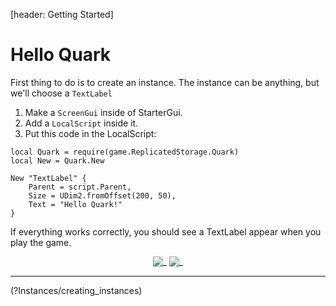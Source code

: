 [header: Getting Started]

# Hello Quark

First thing to do is to create an instance.
The instance can be anything, but we'll choose a `TextLabel`

1. Make a `ScreenGui` inside of StarterGui.
2. Add a `LocalScript` inside it.
3. Put this code in the LocalScript:

```luau
local Quark = require(game.ReplicatedStorage.Quark)
local New = Quark.New

New "TextLabel" {
	Parent = script.Parent,
	Size = UDim2.fromOffset(200, 50),
	Text = "Hello Quark!"
}
```

If everything works correctly, you should see a TextLabel appear when you play the game.

<div align="center">

![_](assets/screenshots/RobloxStudioBeta_WC40odTHXy.png)
![_](assets/screenshots/RobloxStudioBeta_1tlafwX2br.png)

</div>

---

<!NextPage|Creating Instances>(?Instances/creating_instances)
